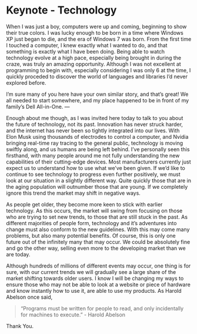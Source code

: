 # Keynote - Technology
  When I was just a boy, computers were up and coming, beginning to show their true colors. I was lucky enough to be born in a time where Windows XP just began to die, and the era of Windows 7 was born. From the first time I touched a computer, I knew exactly what I wanted to do, and that something is exactly what I have been doing. Being able to watch technology evolve at a high pace, especially being brought in during the craze, was truly an amazing opportunity. Although I was not excellent at programming to begin with, especially considering I was only 6 at the time, I quickly proceded to discover the world of languages and libraries I’d never explored before. 
  
  I’m sure many of you here have your own similar story, and that’s great! We all needed to start somewhere, and my place happened to be in front of my family’s Dell All-in-One. ―
  
  Enough about me though, as I was invited here today to talk to you about the future of technology, not its past. Innovation has never struck harder, and the internet has never been so tightly integrated into our lives. With Elon Musk using thousands of electrodes to control a computer, and Nvidia bringing real-time ray tracing to the general public, technology is moving swiftly along, and us humans are being left behind. I’ve personally seen this firsthand, with many people around me not fully understanding the new capabilities of their cutting-edge devices. Most manufacturers currently just expect us to understand how to use what we’ve been given. If we’d like to continue to see technology to progress even further positively, we must look at our situation in a slightly different way. Quite quickly those that are in the aging population will outnumber those that are young. If we completely ignore this trend the market may shift in negative ways.
	
  As people get older, they become more keen to stick with earlier technology. As this occurs, the market will swing from focusing on those who are trying to set new trends, to those that are still stuck in the past. As different majorities of people form, technology and it’s adventures into change must also conform to the new guidelines. With this may come many problems, but also many potential benefits. Of course, this is only one future out of the infinitely many that may occur. We could be absolutely fine and go the other way, selling even more to the developing market than we are today.
	
  Although hundreds of millions of different events may occur, one thing is for sure, with our current trends we will gradually see a large share of the market shifting towards older users. I know I will be changing my ways to ensure those who may not be able to look at a website or piece of hardware and know instantly how to use it, are able to use my products. As Harold Abelson once said, 
  > “Programs must be written for people to read, and only incidentally for machines to execute.” - Harold Abelson
 
 Thank You.
